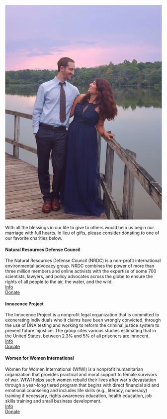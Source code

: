 ![NickAndMahta](photo_2021-06-06_00-38-50.jpg)

With all the blessings in our life to give to others would help us begin our marriage with full hearts. In lieu of gifts, please consider donating to one of our favorite charities below.
#### Natural Resources Defense Council  
The Natural Resources Defense Council (NRDC) is a non-profit international environmental advocacy group. NRDC combines the power of more than three million members and online activists with the expertise of some 700 scientists, lawyers, and policy advocates across the globe to ensure the rights of all people to the air, the water, and the wild.  
[Info](https://en.wikipedia.org/wiki/Natural_Resources_Defense_Council)  
[Donate](https://act.nrdc.org/donate/donate-one-time/)
#### Innocence Project  
The Innocence Project is a nonprofit legal organization that is committed to exonerating individuals who it claims have been wrongly convicted, through the use of DNA testing and working to reform the criminal justice system to prevent future injustice. The group cites various studies estimating that in the United States, between 2.3% and 5% of all prisoners are innocent.  
[Info](https://en.wikipedia.org/wiki/Innocence_Project)  
[Donate](https://innocenceproject.org/donate/?f_src=FY20_web_x_gen_nmat_CampMonthly000Page000One000Time_onetime)
#### Women for Women International 
Women for Women International (WfWI) is a nonprofit humanitarian organization that provides practical and moral support to female survivors of war. WfWI helps such women rebuild their lives after war's devastation through a year-long tiered program that begins with direct financial aid and emotional counseling and includes life skills (e.g., literacy, numeracy) training if necessary, rights awareness education, health education, job skills training and small business development.  
[Info](https://en.wikipedia.org/wiki/Women_for_Women_International)  
[Donate](https://support.womenforwomen.org/donate/?src=DBWF211A)
